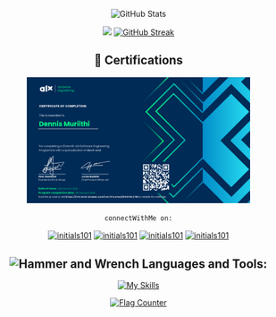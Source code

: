 
<div align="center">	

<div align="center">
 
 ![GitHub Stats](https://github-readme-stats.vercel.app/api?hide_title=false&hide_rank=false&show_icons=true&include_all_commits=true&count_private=true&disable_animations=false&theme=tokyonight&locale=en&hide_border=true&username=initials101)
 
![](http://github-profile-summary-cards.vercel.app/api/cards/most-commit-language?username=initials101&theme=tokyonight)
[![GitHub Streak](https://streak-stats.demolab.com/?user=initials101&theme=tokyonight)](https://git.io/streak-stats)
</div>

<!-- ![](https://quotes-github-readme.vercel.app/api?type=horizontal&theme=tokyonight&border_radius=13) -->

## 🏅 Certifications
<p align="center">
  <img src="certifications/alx.png" alt="ALX Certificate" width="400"/>
</p>

`connectWithMe on:`
<p align="center">
<a href="https://x.com/initials101" target="blank"><img align="center" src="https://raw.githubusercontent.com/rahuldkjain/github-profile-readme-generator/master/src/images/icons/Social/twitter.svg" alt="initials101" height="30" width="40" /></a>
<a href="https://linkedin.com/in/initials101" target="blank"><img align="center" src="https://raw.githubusercontent.com/rahuldkjain/github-profile-readme-generator/master/src/images/icons/Social/linked-in-alt.svg" alt="initials101" height="30" width="40" /></a>
<a href="https://instagram.com/ni_murry" target="blank"><img align="center" src="https://raw.githubusercontent.com/rahuldkjain/github-profile-readme-generator/master/src/images/icons/Social/instagram.svg" alt="initials101" height="30" width="40" /></a>
<a href="https://www.leetcode.com/initials101" target="blank"><img align="center" src="https://raw.githubusercontent.com/rahuldkjain/github-profile-readme-generator/master/src/images/icons/Social/leet-code.svg" alt="initials101" height="30" width="40" /></a>
</p>

 ## <img src="https://raw.githubusercontent.com/Tarikul-Islam-Anik/Animated-Fluent-Emojis/master/Emojis/Objects/Hammer%20and%20Wrench.png" alt="Hammer and Wrench" width="30" height="30" /> **Languages and Tools:**  
[![My Skills](https://skillicons.dev/icons?i=html,css,tailwind,js,react,vite,python,django,next,expressjs,nodejs,mongodb,md,git,github,vscode,mysql,styledcomponents,postman,archlinux,vim,stackoverflow&perline=13)](#)


<a href="https://info.flagcounter.com/rTck"><img src="https://s01.flagcounter.com/count2/rTck/bg_FFFFFF/txt_000000/border_CCCCCC/columns_2/maxflags_10/viewers_0/labels_0/pageviews_0/flags_0/percent_0/" alt="Flag Counter" border="0"></a>
